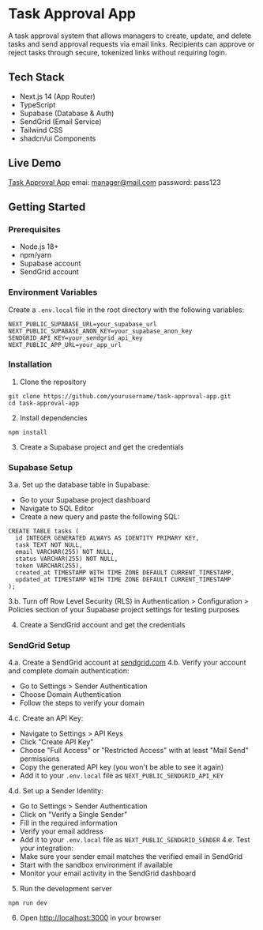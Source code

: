 # Task Approval App

A task approval system that allows managers to create, update, and delete tasks and send approval requests via email links. Recipients can approve or reject tasks through secure, tokenized links without requiring login.

## Tech Stack

- Next.js 14 (App Router)
- TypeScript
- Supabase (Database & Auth)
- SendGrid (Email Service)
- Tailwind CSS
- shadcn/ui Components

## Live Demo

[Task Approval App](https://task-approval-app.vercel.app/login)
emai: manager@mail.com
password: pass123


## Getting Started

### Prerequisites

- Node.js 18+ 
- npm/yarn
- Supabase account
- SendGrid account

### Environment Variables

Create a `.env.local` file in the root directory with the following variables:

```
NEXT_PUBLIC_SUPABASE_URL=your_supabase_url
NEXT_PUBLIC_SUPABASE_ANON_KEY=your_supabase_anon_key
SENDGRID_API_KEY=your_sendgrid_api_key
NEXT_PUBLIC_APP_URL=your_app_url
```

### Installation

1. Clone the repository

```
git clone https://github.com/yourusername/task-approval-app.git
cd task-approval-app
```

2. Install dependencies

```
npm install
```

3. Create a Supabase project and get the credentials

### Supabase Setup
3.a. Set up the database table in Supabase:

- Go to your Supabase project dashboard
- Navigate to SQL Editor
- Create a new query and paste the following SQL:

```
CREATE TABLE tasks (
  id INTEGER GENERATED ALWAYS AS IDENTITY PRIMARY KEY,
  task TEXT NOT NULL,
  email VARCHAR(255) NOT NULL,
  status VARCHAR(255) NOT NULL,
  token VARCHAR(255),
  created_at TIMESTAMP WITH TIME ZONE DEFAULT CURRENT_TIMESTAMP,
  updated_at TIMESTAMP WITH TIME ZONE DEFAULT CURRENT_TIMESTAMP
);
```
3.b. Turn off Row Level Security (RLS) in Authentication > Configuration > Policies section of your Supabase project settings for testing purposes

4. Create a SendGrid account and get the credentials
### SendGrid Setup
4.a. Create a SendGrid account at [sendgrid.com](https://sendgrid.com)
4.b. Verify your account and complete domain authentication:
   - Go to Settings > Sender Authentication
   - Choose Domain Authentication
   - Follow the steps to verify your domain

4.c. Create an API Key:
   - Navigate to Settings > API Keys
   - Click "Create API Key"
   - Choose "Full Access" or "Restricted Access" with at least "Mail Send" permissions
   - Copy the generated API key (you won't be able to see it again)
   - Add it to your `.env.local` file as `NEXT_PUBLIC_SENDGRID_API_KEY`

4.d. Set up a Sender Identity:
   - Go to Settings > Sender Authentication
   - Click on "Verify a Single Sender"
   - Fill in the required information
   - Verify your email address
   - Add it to your `.env.local` file as `NEXT_PUBLIC_SENDGRID_SENDER`
4.e. Test your integration:
   - Make sure your sender email matches the verified email in SendGrid
   - Start with the sandbox environment if available
   - Monitor your email activity in the SendGrid dashboard


5. Run the development server

```
npm run dev
```

6. Open [http://localhost:3000](http://localhost:3000) in your browser





